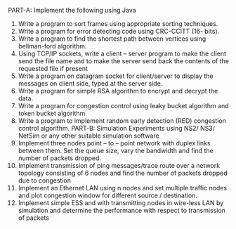 PART-A: Implement the following using Java
1)	Write a program to sort frames using appropriate sorting techniques.
2)	Write a program for error detecting code using CRC-CCITT (16- bits).
3)	Write a program to find the shortest path between vertices using bellman-ford algorithm.
4)  Using TCP/IP sockets, write a client – server program to make the client send the file name and to make the server send back the contents of the requested file if present
5)	Write a program on datagram socket for client/server to display the messages on client side, typed at the server side.
6)	Write a program for simple RSA algorithm to encrypt and decrypt the data.
7)	Write a program for congestion control using leaky bucket algorithm and token bucket algorithm.
8)	Write a program to implement random early detection (RED) congestion control algorithm.
PART-B: Simulation Experiments using NS2/ NS3/ NetSim or any other suitable simulation software	
9)  Implement three nodes point – to – point network with duplex links between them. Set the queue size, vary the bandwidth and find the number of packets dropped.
10) Implement transmission of ping messages/trace route over a network topology consisting of 6 nodes and find the number of packets dropped due to congestion
11) Implement an Ethernet LAN using n nodes and set multiple traffic nodes and plot congestion window for different source / destination.
12) Implement simple ESS and with transmitting nodes in wire-less LAN by simulation and determine the performance with respect to transmission of packets
